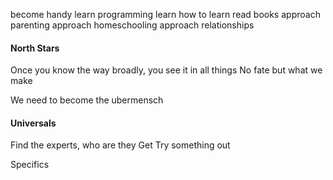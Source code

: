become handy
learn programming
learn how to learn
read books
approach parenting
approach homeschooling
approach relationships


#### North Stars
Once you know the way broadly, you see it in all things
No fate but what we make

We need to become the ubermensch

#### Universals
Find the experts, who are they
Get 
Try something out

Specifics